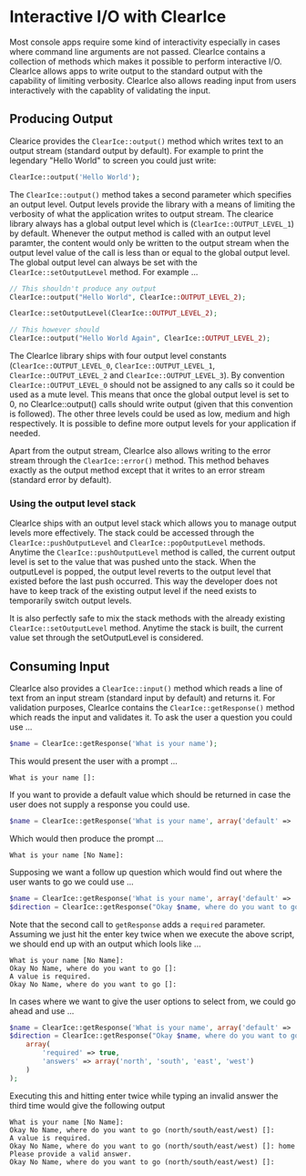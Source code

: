 Interactive I/O with ClearIce
=============================
Most console apps require some kind of interactivity especially in cases where
command line arguments are not passed. ClearIce contains a collection of
methods which makes it possible to perform interactive I/O. ClearIce allows
apps to write output to the standard output with the capability of limiting verbosity. 
ClearIce also allows reading input from users interactively with the capablity
of validating the input.

Producing Output
----------------
Clearice provides the `ClearIce::output()` method which writes text to an output
stream (standard output by default). For example to print the legendary "Hello World" to 
screen you could just write:

````php
ClearIce::output('Hello World');
````

The `ClearIce::output()` method takes a second parameter which specifies an 
output level. Output levels provide the library with a means of limiting the 
verbosity of what the application writes to output stream. The clearice library 
always has a global output level which is (`ClearIce::OUTPUT_LEVEL_1`) by default.
Whenever the output method is called with an output level paramter, the content
would only be written to the output stream when the output level value of the call
is less than or equal to the global output level. The global output level can
always be set with the `ClearIce::setOutputLevel` method. For example ...

````php
// This shouldn't produce any output
ClearIce::output("Hello World", ClearIce::OUTPUT_LEVEL_2);

ClearIce::setOutputLevel(ClearIce::OUTPUT_LEVEL_2);

// This however should
ClearIce::output("Hello World Again", ClearIce::OUTPUT_LEVEL_2);
````

The ClearIce library ships with four output level constants (`ClearIce::OUTPUT_LEVEL_0`,
`ClearIce::OUTPUT_LEVEL_1`, `ClearIce::OUTPUT_LEVEL_2` and `ClearIce::OUTPUT_LEVEL_3`).
By convention `ClearIce::OUTPUT_LEVEL_0` should not be assigned to any calls so
it could be used as a mute level. This means that once the global output level
is set to 0, no ClearIce::output() calls should write output (given that this
convention is followed). The other three levels could be used as low, medium and
high respectively. It is possible to define more output levels for your application
if needed.

Apart from the output stream, ClearIce also allows writing to the error stream
through the `ClearIce::error()` method. This method behaves exactly as the output
method except that it writes to an error stream (standard error by default).

### Using the output level stack
ClearIce ships with an output level stack which allows you to manage output 
levels more effectively. The stack could be accessed through the `ClearIce::pushOutputLevel`
and `ClearIce::popOutputLevel` methods. Anytime the `ClearIce::pushOutputLevel` method is
called, the current output level is set to the value that was pushed unto the stack.
When the outputLevel is popped, the output level reverts to the output level
that existed before the last push occurred. This way the developer does not have
to keep track of the existing output level if the need exists to temporarily 
switch output levels.

It is also perfectly safe to mix the stack methods with the already existing
`ClearIce::setOutputLevel` method. Anytime the stack is built, the current
value set through the setOutputLevel is considered.

Consuming Input
---------------
ClearIce also provides a `ClearIce::input()` method which reads a line of text 
from an input stream (standard input by default) and returns it. For validation
purposes, ClearIce contains the `ClearIce::getResponse()` method which reads
the input and validates it. To ask the user a question you could use ...

````php
$name = ClearIce::getResponse('What is your name');
````

This would present the user with a prompt ...

    What is your name []: 
    
If you want to provide a default value which should be returned in case the user
does not supply a response you could use.

````php
$name = ClearIce::getResponse('What is your name', array('default' => 'No Name'));
````
Which would then produce the prompt ...

    What is your name [No Name]: 
    
Supposing we want a follow up question which would find out where the user wants
to go we could use ...

````php
$name = ClearIce::getResponse('What is your name', array('default' => 'No Name'));
$direction = ClearIce::getResponse("Okay $name, where do you want to go", array('required' => true));
````

Note that the second call to `getResponse` adds a `required` parameter. Assuming
we just hit the enter key twice when we execute the above script, we should end
up with an output which lools like ...

    What is your name [No Name]: 
    Okay No Name, where do you want to go []: 
    A value is required.
    Okay No Name, where do you want to go []: 
    
In cases where we want to give the user options to select from, we could go 
ahead and use ...

````php
$name = ClearIce::getResponse('What is your name', array('default' => 'No Name'));
$direction = ClearIce::getResponse("Okay $name, where do you want to go", 
    array(
        'required' => true,
        'answers' => array('north', 'south', 'east', 'west')
    )
);
````

Executing this and hitting enter twice while typing an invalid answer the third
time would give the following output

    What is your name [No Name]: 
    Okay No Name, where do you want to go (north/south/east/west) []: 
    A value is required.
    Okay No Name, where do you want to go (north/south/east/west) []: home
    Please provide a valid answer.
    Okay No Name, where do you want to go (north/south/east/west) []: 


    
